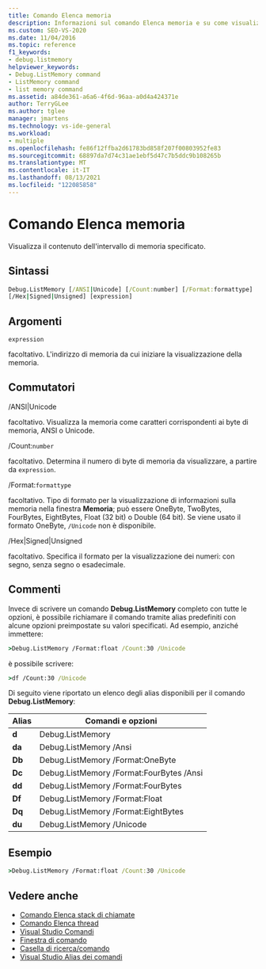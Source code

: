 ```yaml
---
title: Comando Elenca memoria
description: Informazioni sul comando Elenca memoria e su come visualizza il contenuto dell'intervallo di memoria specificato.
ms.custom: SEO-VS-2020
ms.date: 11/04/2016
ms.topic: reference
f1_keywords:
- debug.listmemory
helpviewer_keywords:
- Debug.ListMemory command
- ListMemory command
- list memory command
ms.assetid: a84de361-a6a6-4f6d-96aa-a0d4a424371e
author: TerryGLee
ms.author: tglee
manager: jmartens
ms.technology: vs-ide-general
ms.workload:
- multiple
ms.openlocfilehash: fe86f12ffba2d61783bd858f207f00803952fe83
ms.sourcegitcommit: 68897da7d74c31ae1ebf5d47c7b5ddc9b108265b
ms.translationtype: MT
ms.contentlocale: it-IT
ms.lasthandoff: 08/13/2021
ms.locfileid: "122085858"
---
```

# <a name="list-memory-command"></a>Comando Elenca memoria
Visualizza il contenuto dell'intervallo di memoria specificato.

## <a name="syntax"></a>Sintassi

```cmd
Debug.ListMemory [/ANSI|Unicode] [/Count:number] [/Format:formattype]
[/Hex|Signed|Unsigned] [expression]
```

## <a name="arguments"></a>Argomenti
`expression`

facoltativo. L'indirizzo di memoria da cui iniziare la visualizzazione della memoria.

## <a name="switches"></a>Commutatori
/ANSI&#124;Unicode

facoltativo. Visualizza la memoria come caratteri corrispondenti ai byte di memoria, ANSI o Unicode.

/Count:`number`

facoltativo. Determina il numero di byte di memoria da visualizzare, a partire da `expression`.

/Format:`formattype`

facoltativo. Tipo di formato per la visualizzazione di informazioni sulla memoria nella finestra **Memoria**; può essere OneByte, TwoBytes, FourBytes, EightBytes, Float (32 bit) o Double (64 bit). Se viene usato il formato OneByte, `/Unicode` non è disponibile.

/Hex&#124;Signed&#124;Unsigned

facoltativo. Specifica il formato per la visualizzazione dei numeri: con segno, senza segno o esadecimale.

## <a name="remarks"></a>Commenti
Invece di scrivere un comando **Debug.ListMemory** completo con tutte le opzioni, è possibile richiamare il comando tramite alias predefiniti con alcune opzioni preimpostate su valori specificati. Ad esempio, anziché immettere:

```cmd
>Debug.ListMemory /Format:float /Count:30 /Unicode
```

è possibile scrivere:

```cmd
>df /Count:30 /Unicode
```

Di seguito viene riportato un elenco degli alias disponibili per il comando **Debug.ListMemory**:

|Alias|Comandi e opzioni|
|-----------| - |
|**d**|Debug.ListMemory|
|**da**|Debug.ListMemory /Ansi|
|**Db**|Debug.ListMemory /Format:OneByte|
|**Dc**|Debug.ListMemory /Format:FourBytes /Ansi|
|**dd**|Debug.ListMemory /Format:FourBytes|
|**Df**|Debug.ListMemory /Format:Float|
|**Dq**|Debug.ListMemory /Format:EightBytes|
|**du**|Debug.ListMemory /Unicode|

## <a name="example"></a>Esempio

```cmd
>Debug.ListMemory /Format:float /Count:30 /Unicode
```

## <a name="see-also"></a>Vedere anche

- [Comando Elenca stack di chiamate](../../ide/reference/list-call-stack-command.md)
- [Comando Elenca thread](../../ide/reference/list-threads-command.md)
- [Visual Studio Comandi](../../ide/reference/visual-studio-commands.md)
- [Finestra di comando](../../ide/reference/command-window.md)
- [Casella di ricerca/comando](../../ide/find-command-box.md)
- [Visual Studio Alias dei comandi](../../ide/reference/visual-studio-command-aliases.md)
